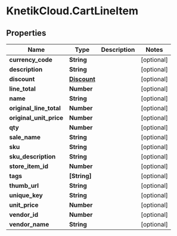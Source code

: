 # KnetikCloud.CartLineItem

## Properties
Name | Type | Description | Notes
------------ | ------------- | ------------- | -------------
**currency_code** | **String** |  | [optional] 
**description** | **String** |  | [optional] 
**discount** | [**Discount**](Discount.md) |  | [optional] 
**line_total** | **Number** |  | [optional] 
**name** | **String** |  | [optional] 
**original_line_total** | **Number** |  | [optional] 
**original_unit_price** | **Number** |  | [optional] 
**qty** | **Number** |  | [optional] 
**sale_name** | **String** |  | [optional] 
**sku** | **String** |  | [optional] 
**sku_description** | **String** |  | [optional] 
**store_item_id** | **Number** |  | [optional] 
**tags** | **[String]** |  | [optional] 
**thumb_url** | **String** |  | [optional] 
**unique_key** | **String** |  | [optional] 
**unit_price** | **Number** |  | [optional] 
**vendor_id** | **Number** |  | [optional] 
**vendor_name** | **String** |  | [optional] 


